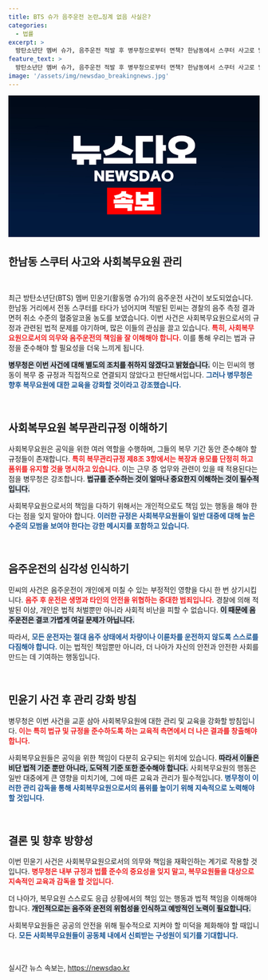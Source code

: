 ```yaml
---
title: BTS 슈가 음주운전 논란…징계 없음 사실은?
categories:
  - 법률
excerpt: >
  방탄소년단 멤버 슈가, 음주운전 적발 후 병무청으로부터 면책? 한남동에서 스쿠터 사고로 발견된 그는 음주 측정에서 면허취소 수준의 알코올 농도가 확인됐다. 그가 처벌을 피하는 이유는 무엇일까? 클릭해서 모든 내용을 확인해보세요!
feature_text: >
  방탄소년단 멤버 슈가, 음주운전 적발 후 병무청으로부터 면책? 한남동에서 스쿠터 사고로 발견된 그는 음주 측정에서 면허취소 수준의 알코올 농도가 확인됐다. 그가 처벌을 피하는 이유는 무엇일까? 클릭해서 모든 내용을 확인해보세요!
image: '/assets/img/newsdao_breakingnews.jpg'
---
```


<p><img src="/assets/img/newsdao_breakingnews.jpg" alt="flaretime 속보" /></p>

<h2 data-ke-size="size26">한남동 스쿠터 사고와 사회복무요원 관리</h2>

<p data-ke-size="size16">&nbsp;</p>

<p>최근 방탄소년단(BTS) 멤버 민윤기(활동명 슈가)의 음주운전 사건이 보도되었습니다. 한남동 거리에서 전동 스쿠터를 타다가 넘어지며 적발된 민씨는 경찰의 음주 측정 결과 면허 취소 수준의 혈중알코올 농도를 보였습니다. 이번 사건은 사회복무요원으로서의 규정과 관련된 법적 문제를 야기하며, 많은 이들의 관심을 끌고 있습니다. <b><span style="color: #ee2323;">특히, 사회복무요원으로서의 의무와 음주운전의 책임을 잘 이해해야 합니다.</span></b> 이를 통해 우리는 법과 규정을 준수해야 할 필요성을 더욱 느끼게 됩니다. </p>

<p><b><span style="background-color: #21538527;">병무청은 이번 사건에 대해 별도의 조치를 취하지 않겠다고 밝혔습니다.</span></b> 이는 민씨의 행동이 복무 중 규정과 직접적으로 연결되지 않았다고 판단해서입니다. <b><span style="color: #1a5490;">그러나 병무청은 향후 복무요원에 대한 교육을 강화할 것이라고 강조했습니다.</span></b> </p>

<p data-ke-size="size16">&nbsp;</p>

<h2 data-ke-size="size26">사회복무요원 복무관리규정 이해하기</h2>

<p>사회복무요원은 공익을 위한 여러 역할을 수행하며, 그들의 복무 기간 동안 준수해야 할 규정들이 존재합니다. <b><span style="color: #ee2323;">특히 복무관리규정 제8조 3항에서는 복장과 용모를 단정히 하고 품위를 유지할 것을 명시하고 있습니다.</span></b> 이는 근무 중 업무와 관련이 있을 때 적용된다는 점을 병무청은 강조합니다. <b><span style="background-color: #21538527;">법규를 준수하는 것이 얼마나 중요한지 이해하는 것이 필수적입니다.</span></b> </p>

<p>사회복무요원으로서의 책임을 다하기 위해서는 개인적으로도 책임 있는 행동을 해야 한다는 점을 잊지 말아야 합니다. <b><span style="color: #1a5490;">이러한 규정은 사회복무요원들이 일반 대중에 대해 높은 수준의 모범을 보여야 한다는 강한 메시지를 포함하고 있습니다.</span></b> </p>

<p data-ke-size="size16">&nbsp;</p>

<h2 data-ke-size="size26">음주운전의 심각성 인식하기</h2>

<p>민씨의 사건은 음주운전이 개인에게 미칠 수 있는 부정적인 영향을 다시 한 번 상기시킵니다. <b><span style="color: #ee2323;">음주 후 운전은 생명과 타인의 안전을 위협하는 중대한 범죄입니다.</span></b> 경찰에 의해 적발된 이상, 개인은 법적 처벌뿐만 아니라 사회적 비난을 피할 수 없습니다. <b><span style="background-color: #21538527;">이 때문에 음주운전은 결코 가볍게 여길 문제가 아닙니다.</span></b> </p>

<p>따라서, <b><span style="color: #1a5490;">모든 운전자는 절대 음주 상태에서 차량이나 이륜차를 운전하지 않도록 스스로를 다짐해야 합니다.</span></b> 이는 법적인 책임뿐만 아니라, 더 나아가 자신의 안전과 안전한 사회를 만드는 데 기여하는 행동입니다. </p>

<p data-ke-size="size16">&nbsp;</p>

<h2 data-ke-size="size26">민윤기 사건 후 관리 강화 방침</h2>

<p>병무청은 이번 사건을 교훈 삼아 사회복무요원에 대한 관리 및 교육을 강화할 방침입니다. <b><span style="color: #ee2323;">이는 특히 법규 및 규정을 준수하도록 하는 교육적 측면에서 더 나은 결과를 창출해야 합니다.</span></b> </p>

<p>사회복무요원들은 공익을 위한 책임이 다분히 요구되는 위치에 있습니다. <b><span style="background-color: #21538527;">따라서 이들은 비단 법적 기준 뿐만 아니라, 도덕적 기준 또한 준수해야 합니다.</span></b> 사회복무요원의 행동은 일반 대중에게 큰 영향을 미치기에, 그에 따른 교육과 관리가 필수적입니다. <b><span style="color: #1a5490;">병무청이 이러한 관리 감독을 통해 사회복무요원으로서의 품위를 높이기 위해 지속적으로 노력해야 할 것입니다.</span></b> </p>

<p data-ke-size="size16">&nbsp;</p>

<h2 data-ke-size="size26">결론 및 향후 방향성</h2>

<p>이번 민윤기 사건은 사회복무요원으로서의 의무와 책임을 재확인하는 계기로 작용할 것입니다. <b><span style="color: #ee2323;">병무청은 내부 규정과 법률 준수의 중요성을 잊지 말고, 복무요원들을 대상으로 지속적인 교육과 감독을 할 것입니다.</span></b> </p>

<p>더 나아가, 복무요원 스스로도 응급 상황에서의 책임 있는 행동과 법적 책임을 이해해야 합니다. <b><span style="background-color: #21538527;">개인적으로는 음주와 운전의 위험성을 인식하고 예방적인 노력이 필요합니다.</span></b> </p>

<p>사회복무요원들은 공공의 안전을 위해 필수적으로 지켜야 할 미덕을 체화해야 할 때입니다. <b><span style="color: #1a5490;">모든 사회복무요원들이 공동체 내에서 신뢰받는 구성원이 되기를 기대합니다.</span></b> </p>

<p data-ke-size="size16">&nbsp;</p>
실시간 뉴스 속보는, <a href="https://newsdao.kr" rel="dofollow">https://newsdao.kr</a>


